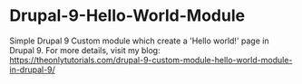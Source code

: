 # Drupal-9-Hello-World-Module
Simple Drupal 9 Custom module which create a 'Hello world!' page in Drupal 9. 
For more details, visit my blog: 
https://theonlytutorials.com/drupal-9-custom-module-hello-world-module-in-drupal-9/

